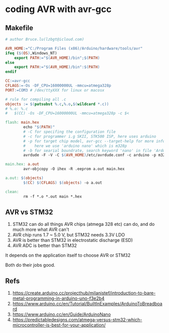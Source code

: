# coding AVR with avr-gcc

## Makefile

```makefile
# author Bruce.lu(lzbgt@icloud.com)

AVR_HOME:="C:/Program Files (x86)/Arduino/hardware/tools/avr"
ifeq ($(OS),Windows_NT)
	export PATH:="$(AVR_HOME)/bin";$(PATH)
else
	export PATH:="$(AVR_HOME)/bin":$(PATH)
endif

CC:=avr-gcc
CFLAGS:=-Os -DF_CPU=16000000UL -mmcu=atmega328p
PORT:=COM3 # /dev/ttyXXX for linux or macosx

# rule for compiling all .c
objects := $(patsubst %.c,%.o,$(wildcard *.c))
# %.o: %.c
# 	$(CC) -Os -DF_CPU=16000000UL -mmcu=atmega328p -c $<

flash: main.hex
		echo "$(PATH)"
		# -C for specifing the configuration file
		# -c for programmer i.g SKII, STK500 ISP, here uses arduino
		# -p for target chip model, avr-gcc --target-help for more info
		# 	 here we use 'arduino nano' which is m328p
		# -b for searial boundrate, search keyword 'nano' in file 'Arduino/hardware/arduino/avr/boards.txt'
		avrdude -F -V -C $(AVR_HOME)/etc/avrdude.conf -c arduino -p m328p -P $(PORT) -b 57600  -U flash:w:main.hex

main.hex: a.out
		avr-objcopy -O ihex -R .eeprom a.out main.hex

a.out: $(objects)
		$(CC) $(CFLAGS) $(objects) -o a.out

clean:
		rm -f *.o *.out main *.hex

```

## AVR vs STM32

1. STM32 can do all things AVR chips (atmega 328 etc) can do, and do much more what AVR can't
2. AVR chip runs 1.7 ~ 5.0 V, but STM32 needs 3.3V LDO
3. AVR is better than STM32 in electrostatic discharge (ESD)
4. AVR ADC is better than STM32

It depends on the application itself to choose AVR or STM32

Both do their jobs good.



## Refs

1. https://create.arduino.cc/projecthub/milanistef/introduction-to-bare-metal-programming-in-arduino-uno-f3e2b4
2. https://www.arduino.cc/en/Tutorial/BuiltInExamples/ArduinoToBreadboard
3. https://www.arduino.cc/en/Guide/ArduinoNano
4. https://predictabledesigns.com/atmega-versus-stm32-which-microcontroller-is-best-for-your-application/
